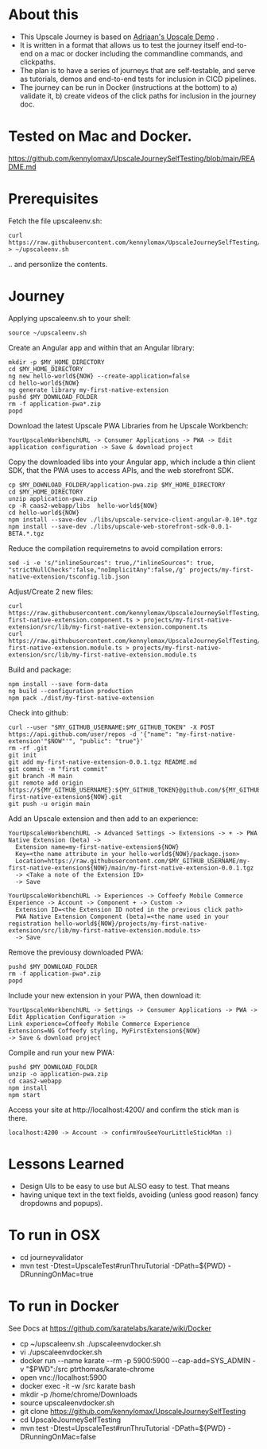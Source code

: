 # About this

- This Upscale Journey is based on [Adriaan's Upscale Demo](https://performancemanager.successfactors.eu/sf/learning?destUrl=https%3a%2f%2fsaplearninghub%2eplateau%2ecom%2flearning%2fuser%2fdeeplink%5fredirect%2ejsp%3flinkId%3dONLINE%5fCONTENT%5fSTRUCTURE%26componentID%3dPSD%5fWEB%5f20955%5fEN%26componentTypeID%3dEXPERT%5fLED%26revisionDate%3d1631693160000%26fromSF%3dY&company=learninghub) .
- It is written in a format that allows us to test the journey itself end-to-end on a mac or docker including the commandline commands, and clickpaths.
- The plan is to have a series of journeys that are self-testable, and serve as tutorials, demos and end-to-end tests for inclusion in CICD pipelines.
- The journey can be run in Docker (instructions at the bottom) to a) validate it, b) create videos of the click paths for inclusion in the journey doc.

# Tested on Mac and Docker.

https://github.com/kennylomax/UpscaleJourneySelfTesting/blob/main/README.md

# Prerequisites

Fetch the file upscaleenv.sh:
``` 
curl https://raw.githubusercontent.com/kennylomax/UpscaleJourneySelfTesting/main/journeymaterial/exampleupscaleenv.sh > ~/upscaleenv.sh 
```
.. and personlize the contents.

# Journey

Applying upscaleenv.sh to your shell:

```commandsOsxOnly
source ~/upscaleenv.sh 
```

Create an Angular app and within that an Angular library:
```commands
mkdir -p $MY_HOME_DIRECTORY
cd $MY_HOME_DIRECTORY
ng new hello-world${NOW} --create-application=false
cd hello-world${NOW}
ng generate library my-first-native-extension
pushd $MY_DOWNLOAD_FOLDER
rm -f application-pwa*.zip
popd

```

Download the latest Upscale PWA Libraries from he Upscale Workbench:
```clickpath:download_PWA
YourUpscaleWorkbenchURL -> Consumer Applications -> PWA -> Edit application configuration -> Save & download project
```

Copy the downloaded libs into your Angular app, which include a thin client SDK, that the PWA uses to access APIs, and the web storefront SDK.

```commands
cp $MY_DOWNLOAD_FOLDER/application-pwa.zip $MY_HOME_DIRECTORY
cd $MY_HOME_DIRECTORY 
unzip application-pwa.zip 
cp -R caas2-webapp/libs  hello-world${NOW}
cd hello-world${NOW}
npm install --save-dev ./libs/upscale-service-client-angular-0.10*.tgz 
npm install --save-dev ./libs/upscale-web-storefront-sdk-0.0.1-BETA.*.tgz 
```

Reduce the compilation requiremetns to avoid compilation errors:

```commands
sed -i -e 's/"inlineSources": true,/"inlineSources": true, "strictNullChecks":false,"noImplicitAny":false,/g' projects/my-first-native-extension/tsconfig.lib.json 
```

Adjust/Create 2 new files:
```commands 
curl https://raw.githubusercontent.com/kennylomax/UpscaleJourneySelfTesting/main/journeymaterial/my-first-native-extension.component.ts > projects/my-first-native-extension/src/lib/my-first-native-extension.component.ts
curl https://raw.githubusercontent.com/kennylomax/UpscaleJourneySelfTesting/main/journeymaterial/my-first-native-extension.module.ts > projects/my-first-native-extension/src/lib/my-first-native-extension.module.ts
``` 
 
Build and package:

```commands 
npm install --save form-data
ng build --configuration production
npm pack ./dist/my-first-native-extension
``` 

Check into github:

```commands 
curl --user "$MY_GITHUB_USERNAME:$MY_GITHUB_TOKEN" -X POST https://api.github.com/user/repos -d '{"name": "my-first-native-extension'"$NOW"'", "public": "true"}'
rm -rf .git
git init
git add my-first-native-extension-0.0.1.tgz README.md
git commit -m "first commit"
git branch -M main
git remote add origin https://${MY_GITHUB_USERNAME}:${MY_GITHUB_TOKEN}@github.com/${MY_GITHUB_USERNAME}/my-first-native-extension${NOW}.git
git push -u origin main
``` 

Add an Upscale extension and then add to an experience:

```clickpath:CreateExtensionAndExperience
YourUpscaleWorkbenchURL -> Advanced Settings -> Extensions -> + -> PWA Native Extension (beta) ->
  Extension name=my-first-native-extension${NOW}
  Key=<the name attribute in your hello-world${NOW}/package.json>
  Location=https://raw.githubusercontent.com/$MY_GITHUB_USERNAME/my-first-native-extension${NOW}/main/my-first-native-extension-0.0.1.tgz
  -> <Take a note of the Extension ID>
  -> Save

YourUpscaleWorkbenchURL -> Experiences -> Coffeefy Mobile Commerce Experience -> Account -> Component + -> Custom ->
  Extension ID=<the Extension ID noted in the previous click path>
  PWA Native Extension Component (beta)=<the name used in your registration hello-world${NOW}/projects/my-first-native-extension/src/lib/my-first-native-extension.module.ts>
  -> Save
``` 

Remove the previousy downloaded PWA:

```commands
pushd $MY_DOWNLOAD_FOLDER
rm -f application-pwa*.zip  
popd

```

Include your new extension in your PWA, then download it:
```clickpath:DownloadNewPWA
YourUpscaleWorkbenchURL -> Settings -> Consumer Applications -> PWA -> Edit Application Configuration -> 
Link experience=Coffeefy Mobile Commerce Experience 
Extensions=NG Coffeefy styling, MyFirstExtension${NOW} 
-> Save & download project
``` 

Compile and run your new PWA:
```commands 
pushd $MY_DOWNLOAD_FOLDER
unzip -o application-pwa.zip 
cd caas2-webapp
npm install 
npm start
``` 
Access your site at http://localhost:4200/ and confirm the stick man is there.

```clickpath:ConfirmLittleStickman
localhost:4200 -> Account -> confirmYouSeeYourLittleStickMan :)
``` 

# Lessons Learned 
- Design UIs to be easy to use but ALSO easy to test. That means
- having unique text in the text fields, avoiding (unless good reason) fancy dropdowns and popups). 

# To run in OSX
- cd journeyvalidator
- mvn test -Dtest=UpscaleTest#runThruTutorial -DPath=${PWD} -DRunningOnMac=true

# To run in Docker
See Docs at https://github.com/karatelabs/karate/wiki/Docker

- cp ~/upscaleenv.sh  ./upscaleenvdocker.sh 
- vi ./upscaleenvdocker.sh 
- docker run --name karate --rm -p 5900:5900 --cap-add=SYS_ADMIN -v "$PWD":/src ptrthomas/karate-chrome
- open vnc://localhost:5900
- docker exec -it -w /src karate bash
- mkdir -p /home/chrome/Downloads
- source upscaleenvdocker.sh 
- git clone https://github.com/kennylomax/UpscaleJourneySelfTesting
- cd UpscaleJourneySelfTesting
- mvn test -Dtest=UpscaleTest#runThruTutorial -DPath=${PWD} -DRunningOnMac=false

